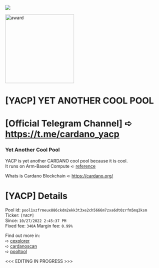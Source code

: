 ![](https://badgen.net/https/rodolfotiago.npkn.net/ada-price/)

<img src="https://js.cexplorer.io/img/award/a043982e305ece1af5cfa2bb429359.png" alt="award" width="220">

# [YACP] YET ANOTHER COOL POOL
# [Official Telegram Channel] ➪ https://t.me/cardano_yacp

### Yet Another Cool Pool

YACP is yet another CARDANO cool pool because it is cool.  
It runs on Arm-Based Compute ➪ [reference](https://docs.oracle.com/en-us/iaas/Content/Compute/References/arm.htm)

Whats is Cardano Blockchain ➪ https://cardano.org/

# [YACP] Details
Pool id: `pool1xzfrmeux886ckdm2ekk3t3xe2ch5666m7zxa6dt0zrfm5mq2ksm`  
Ticker: `[YACP]`  
Since: `10/27/2022 2:45:37 PM`   
Fixed fee: `340A`
Margin fee: `0.99%`

Find out more in:  
➪ [cexplorer](https://cexplorer.io/pool/pool1xzfrmeux886ckdm2ekk3t3xe2ch5666m7zxa6dt0zrfm5mq2ksm)  
➪ [cardanoscan](https://cardanoscan.io/pool/30923de78639f58b376acdad15c4d9562f4d6b5bf08ddd356f10d3ba)  
➪ [pooltool](https://pooltool.io/pool/30923de78639f58b376acdad15c4d9562f4d6b5bf08ddd356f10d3ba/)  

<<< EDITING IN PROGRESS >>>
